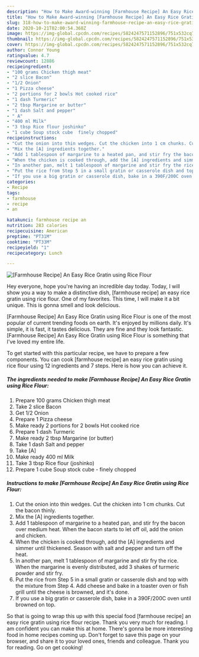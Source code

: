```yaml
---
description: "How to Make Award-winning [Farmhouse Recipe] An Easy Rice Gratin using Rice Flour"
title: "How to Make Award-winning [Farmhouse Recipe] An Easy Rice Gratin using Rice Flour"
slug: 318-how-to-make-award-winning-farmhouse-recipe-an-easy-rice-gratin-using-rice-flour
date: 2020-10-21T02:00:54.368Z
image: https://img-global.cpcdn.com/recipes/5824247571152896/751x532cq70/farmhouse-recipe-an-easy-rice-gratin-using-rice-flour-recipe-main-photo.jpg
thumbnail: https://img-global.cpcdn.com/recipes/5824247571152896/751x532cq70/farmhouse-recipe-an-easy-rice-gratin-using-rice-flour-recipe-main-photo.jpg
cover: https://img-global.cpcdn.com/recipes/5824247571152896/751x532cq70/farmhouse-recipe-an-easy-rice-gratin-using-rice-flour-recipe-main-photo.jpg
author: Connor Young
ratingvalue: 4.7
reviewcount: 12886
recipeingredient:
- "100 grams Chicken thigh meat"
- "2 slice Bacon"
- "1/2 Onion"
- "1 Pizza cheese"
- "2 portions for 2 bowls Hot cooked rice"
- "1 dash Turmeric"
- "2 tbsp Margarine or butter"
- "1 dash Salt and pepper"
- " A"
- "400 ml Milk"
- "3 tbsp Rice flour joshinko"
- "1 cube Soup stock cube  finely chopped"
recipeinstructions:
- "Cut the onion into thin wedges. Cut the chicken into 1 cm chunks. Cut the bacon thinly."
- "Mix the [A] ingredients together."
- "Add 1 tablespoon of margarine to a heated pan, and stir fry the bacon over medium heat. When the bacon starts to let off oil, add the onion and chicken."
- "When the chicken is cooked through, add the [A] ingredients and simmer until thickened. Season with salt and pepper and turn off the heat."
- "In another pan, melt 1 tablespoon of margarine and stir fry the rice. When the margarine is evenly distributed, add 3 shakes of turmeric powder and stir fry."
- "Put the rice from Step 5 in a small gratin or casserole dish and top with the mixture from Step 4. Add cheese and bake in a toaster oven or fish grill until the cheese is browned, and it&#39;s done."
- "If you use a big gratin or casserole dish, bake in a 390F/200C oven until browned on top."
categories:
- Recipe
tags:
- farmhouse
- recipe
- an

katakunci: farmhouse recipe an 
nutrition: 283 calories
recipecuisine: American
preptime: "PT31M"
cooktime: "PT33M"
recipeyield: "1"
recipecategory: Lunch

---
```



![[Farmhouse Recipe] An Easy Rice Gratin using Rice Flour](https://img-global.cpcdn.com/recipes/5824247571152896/751x532cq70/farmhouse-recipe-an-easy-rice-gratin-using-rice-flour-recipe-main-photo.jpg)

Hey everyone, hope you're having an incredible day today. Today, I will show you a way to make a distinctive dish, [farmhouse recipe] an easy rice gratin using rice flour. One of my favorites. This time, I will make it a bit unique. This is gonna smell and look delicious.

[Farmhouse Recipe] An Easy Rice Gratin using Rice Flour is one of the most popular of current trending foods on earth. It's enjoyed by millions daily. It's simple, it is fast, it tastes delicious. They are fine and they look fantastic. [Farmhouse Recipe] An Easy Rice Gratin using Rice Flour is something that I've loved my entire life.




To get started with this particular recipe, we have to prepare a few components. You can cook [farmhouse recipe] an easy rice gratin using rice flour using 12 ingredients and 7 steps. Here is how you can achieve it.

<!--inarticleads1-->

##### The ingredients needed to make [Farmhouse Recipe] An Easy Rice Gratin using Rice Flour:

1. Prepare 100 grams Chicken thigh meat
1. Take 2 slice Bacon
1. Get 1/2 Onion
1. Prepare 1 Pizza cheese
1. Make ready 2 portions for 2 bowls Hot cooked rice
1. Prepare 1 dash Turmeric
1. Make ready 2 tbsp Margarine (or butter)
1. Take 1 dash Salt and pepper
1. Take  [A]
1. Make ready 400 ml Milk
1. Take 3 tbsp Rice flour (joshinko)
1. Prepare 1 cube Soup stock cube - finely chopped




<!--inarticleads2-->

##### Instructions to make [Farmhouse Recipe] An Easy Rice Gratin using Rice Flour:

1. Cut the onion into thin wedges. Cut the chicken into 1 cm chunks. Cut the bacon thinly.
1. Mix the [A] ingredients together.
1. Add 1 tablespoon of margarine to a heated pan, and stir fry the bacon over medium heat. When the bacon starts to let off oil, add the onion and chicken.
1. When the chicken is cooked through, add the [A] ingredients and simmer until thickened. Season with salt and pepper and turn off the heat.
1. In another pan, melt 1 tablespoon of margarine and stir fry the rice. When the margarine is evenly distributed, add 3 shakes of turmeric powder and stir fry.
1. Put the rice from Step 5 in a small gratin or casserole dish and top with the mixture from Step 4. Add cheese and bake in a toaster oven or fish grill until the cheese is browned, and it&#39;s done.
1. If you use a big gratin or casserole dish, bake in a 390F/200C oven until browned on top.




So that is going to wrap this up with this special food [farmhouse recipe] an easy rice gratin using rice flour recipe. Thank you very much for reading. I am confident you can make this at home. There's gonna be more interesting food in home recipes coming up. Don't forget to save this page on your browser, and share it to your loved ones, friends and colleague. Thank you for reading. Go on get cooking!
